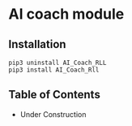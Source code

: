 # AI coach module


## Installation
```shell
pip3 uninstall AI_Coach_RLL
pip3 install AI_Coach_Rll
```

## Table of Contents

- Under Construction